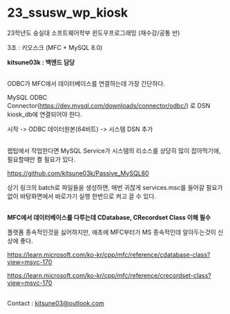 # 23_ssusw_wp_kiosk

23학년도 숭실대 소프트웨어학부 윈도우프로그래밍 (재수강/공통 반)

3조 : 키오스크 (MFC + MySQL 8.0)

**kitsune03k : 백엔드 담당**

##
ODBC가 MFC에서 데이터베이스를 연결하는데 가장 간단하다.

MySQL ODBC Connector(https://dev.mysql.com/downloads/connector/odbc/) 로 DSN kiosk_db에 연결되어야 한다.

시작 -> ODBC 데이터원본(64비트) -> 시스템 DSN 추가

##
랩탑에서 작업한다면 MySQL Service가 시스템의 리소스를 상당히 많이 잡아먹기에, 필요할때만 켤 필요가 있다.

https://github.com/kitsune03k/Passive_MySQL80

상기 링크의 batch로 파일들을 생성하면, 매번 귀찮게 services.msc를 들어갈 필요가 없이 바탕화면에서 바로가기 실행 한번으로 켜고 끌 수 있다.

##
**MFC에서 데이터베이스를 다루는데 CDatabase, CRecordset Class 이해 필수**

플랫폼 종속적인것을 싫어하지만, 애초에 MFC부터가 MS 종속적인데 알아두는것이 신상에 좋다.

https://learn.microsoft.com/ko-kr/cpp/mfc/reference/cdatabase-class?view=msvc-170

https://learn.microsoft.com/ko-kr/cpp/mfc/reference/crecordset-class?view=msvc-170

##
Contact : kitsune03@outlook.com
